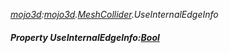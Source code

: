 _[mojo3d](../../modules/mojo3d/mojo3d-module.md):[mojo3d](../../modules/mojo3d/mojo3d-module.md).[MeshCollider](../../modules/mojo3d/mojo3d-meshcollider.md).UseInternalEdgeInfo_
##### Property UseInternalEdgeInfo:[Bool](../../modules/wonkey/wonkey-types-bool.md)
